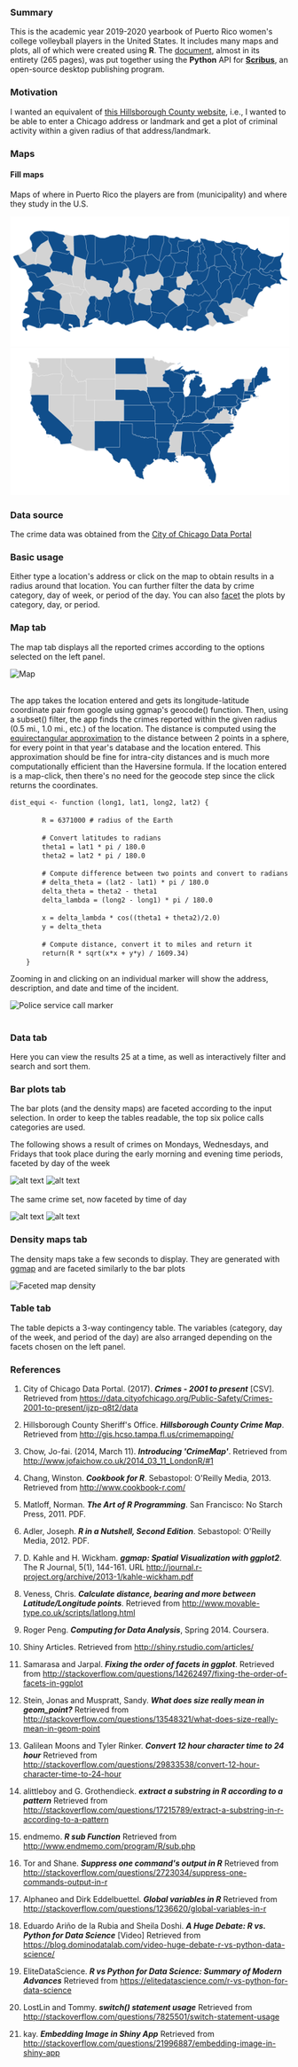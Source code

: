 ### Summary
This is the academic year 2019-2020 yearbook of Puerto Rico women's college volleyball players in the United States. It includes many maps and plots, all of which were created using **R**. The [document](https://github.com/carlosror/Boricuas_NCAA_Season_Summary_2019_2020/raw/master/Women/Final_doc_compressed.pdf), almost in its entirety (265 pages), was put together using the **Python** API for [**Scribus**](https://www.scribus.net/), an open-source desktop publishing program.

### Motivation

I wanted an equivalent of [this Hillsborough County website](http://gis.hcso.tampa.fl.us/PublicGIS/CrimeMapping/), i.e., 
I wanted to be able to enter a Chicago address or landmark and get a plot of criminal activity within a given radius of that address/landmark.

### Maps

#### Fill maps

Maps of where in Puerto Rico the players are from (municipality) and where they study in the U.S.

![](./Maps/pr_map_filled.png "Map of where in Puerto Rico they are from")
<br>
![](./Maps/usa_map_filled.png "Map of where they study in the United States")

### Data source

The crime data was obtained from the [City of Chicago Data Portal](https://data.cityofchicago.org/Public-Safety/Crimes-2001-to-present/ijzp-q8t2/data)

### Basic usage

Either type a location's address or click on the map to obtain results in a radius around that location.
You can further filter the data by crime category, day of week, or period of the day.
You can also [facet](http://www.cookbook-r.com/Graphs/Facets_(ggplot2)/) the plots by category, day, or period.

### Map tab

The map tab displays all the reported crimes according to the options selected on the left panel.

![](map.PNG "Map")
<br><br>

The app takes the location entered and gets its longitude-latitude coordinate pair from google using ggmap's geocode() function. 
Then, using a subset() filter, the app finds the crimes reported within the given radius (0.5 mi., 1.0 mi., etc.) of the location.
The distance is computed using the [equirectangular approximation](http://www.movable-type.co.uk/scripts/latlong.html) to the distance between 2 points in a sphere, for every point in that year's database and the location entered. This approximation should be fine for intra-city distances and is much more computationally efficient than the Haversine formula. If the location entered is a map-click, then there's no need for the geocode step since the click returns the coordinates.

```
dist_equi <- function (long1, lat1, long2, lat2) {
        
        R = 6371000 # radius of the Earth
        
        # Convert latitudes to radians
        theta1 = lat1 * pi / 180.0
        theta2 = lat2 * pi / 180.0
        
        # Compute difference between two points and convert to radians
        # delta_theta = (lat2 - lat1) * pi / 180.0 
        delta_theta = theta2 - theta1
        delta_lambda = (long2 - long1) * pi / 180.0
        
        x = delta_lambda * cos((theta1 + theta2)/2.0)
        y = delta_theta
        
        # Compute distance, convert it to miles and return it
        return(R * sqrt(x*x + y*y) / 1609.34)
    }
```

Zooming in and clicking on an individual marker will show the address, description, and date and time of the incident.

![](crime_marker.PNG "Police service call marker")
<br><br>

### Data tab

Here you can view the results 25 at a time, as well as interactively filter and search and sort them. 

### Bar plots tab

The bar plots (and the density maps) are faceted according to the input selection. In order to keep the tables readable, the top six police calls categories are used.

The following shows a result of crimes on Mondays, Wednesdays, and Fridays that took place during the early morning and evening time periods, faceted by day of the week

![alt text](faceted_inputs_1.PNG "Faceted inputs")  ![alt text](faceted_result_1.PNG "Faceted results")    
<br>
The same crime set, now faceted by time of day

![alt text](faceted_inputs_2.PNG "Faceted inputs")  ![alt text](faceted_result_2.PNG "Faceted results")

### Density maps tab

The density maps take a few seconds to display. They are generated with [ggmap](http://journal.r-project.org/archive/2013-1/kahle-wickham.pdf) and are faceted similarly to the bar plots

![](faceted_result_3.PNG "Faceted map density")

### Table tab

The table depicts a 3-way contingency table. The variables (category, day of the week, and period of the day) are also arranged depending on the facets chosen on the left panel.

### References

1. City of Chicago Data Portal. (2017). ***Crimes - 2001 to present*** [CSV]. Retrieved from https://data.cityofchicago.org/Public-Safety/Crimes-2001-to-present/ijzp-q8t2/data

2. Hillsborough County Sheriff's Office. ***Hillsborough County Crime Map***. Retrieved from http://gis.hcso.tampa.fl.us/crimemapping/

3. Chow, Jo-fai. (2014, March 11). ***Introducing 'CrimeMap'***. Retrieved from http://www.jofaichow.co.uk/2014_03_11_LondonR/#1

4. Chang, Winston. ***Cookbook for R***. Sebastopol: O'Reilly Media, 2013. Retrieved from http://www.cookbook-r.com/

5. Matloff, Norman. ***The Art of R Programming***. San Francisco: No Starch Press, 2011. PDF.

6. Adler, Joseph. ***R in a Nutshell, Second Edition***. Sebastopol: O'Reilly Media, 2012. PDF.

7. D. Kahle and H. Wickham. ***ggmap: Spatial Visualization with ggplot2***. The R Journal, 5(1), 144-161. URL http://journal.r-project.org/archive/2013-1/kahle-wickham.pdf

8. Veness, Chris. ***Calculate distance, bearing and more between Latitude/Longitude points***. Retrieved from http://www.movable-type.co.uk/scripts/latlong.html

9. Roger Peng. ***Computing for Data Analysis***, Spring 2014. Coursera.

10. Shiny Articles. Retrieved from http://shiny.rstudio.com/articles/

11. Samarasa and Jarpal. ***Fixing the order of facets in ggplot***. Retrieved from http://stackoverflow.com/questions/14262497/fixing-the-order-of-facets-in-ggplot

12. Stein, Jonas and Muspratt, Sandy. ***What does size really mean in geom_point?*** Retrieved from http://stackoverflow.com/questions/13548321/what-does-size-really-mean-in-geom-point

13. Galilean Moons and Tyler Rinker. ***Convert 12 hour character time to 24 hour*** Retrieved from http://stackoverflow.com/questions/29833538/convert-12-hour-character-time-to-24-hour

14. alittleboy and G. Grothendieck. ***extract a substring in R according to a pattern*** Retrieved from http://stackoverflow.com/questions/17215789/extract-a-substring-in-r-according-to-a-pattern 

15. endmemo. ***R sub Function*** Retrieved from http://www.endmemo.com/program/R/sub.php

16. Tor and Shane. ***Suppress one command's output in R*** Retrieved from http://stackoverflow.com/questions/2723034/suppress-one-commands-output-in-r

17. Alphaneo and Dirk Eddelbuettel. ***Global variables in R*** Retrieved from http://stackoverflow.com/questions/1236620/global-variables-in-r

18. Eduardo Ariño de la Rubia and Sheila Doshi. ***A Huge Debate: R vs. Python for Data Science*** [Video] Retrieved from https://blog.dominodatalab.com/video-huge-debate-r-vs-python-data-science/

19. EliteDataScience. ***R vs Python for Data Science: Summary of Modern Advances*** Retrieved from https://elitedatascience.com/r-vs-python-for-data-science

20. LostLin and Tommy. ***switch() statement usage*** Retrieved from http://stackoverflow.com/questions/7825501/switch-statement-usage

21. kay. ***Embedding Image in Shiny App*** Retrieved from http://stackoverflow.com/questions/21996887/embedding-image-in-shiny-app
